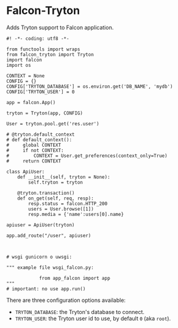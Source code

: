 Falcon-Tryton
============

Adds Tryton support to Falcon application.


```
#! -*- coding: utf8 -*-

from functools import wraps
from falcon_tryton import Tryton
import falcon
import os

CONTEXT = None
CONFIG = {}
CONFIG['TRYTON_DATABASE'] = os.environ.get('DB_NAME', 'mydb') 
CONFIG['TRYTON_USER'] = 0

app = falcon.App()

tryton = Tryton(app, CONFIG)

User = tryton.pool.get('res.user')
        
# @tryton.default_context
# def default_context():
#     global CONTEXT
#     if not CONTEXT:
#         CONTEXT = User.get_preferences(context_only=True)
#     return CONTEXT    

class ApiUser:
    def __init__(self, tryton = None):
        self.tryton = tryton
        
    @tryton.transaction()
    def on_get(self, req, resp):
        resp.status = falcon.HTTP_200
        users = User.browse([1])       
        resp.media = {'name':users[0].name}

apiuser = ApiUser(tryton)

app.add_route("/user", apiuser)



# wsgi gunicorn o uwsgi:

""" example file wsgi_falcon.py:

            from app_falcon import app
"""
# important: no use app.run()

```
There are three configuration options available:

* `TRYTON_DATABASE`: the Tryton's database to connect.
* `TRYTON_USER`: the Tryton user id to use, by default `0` (aka `root`).


